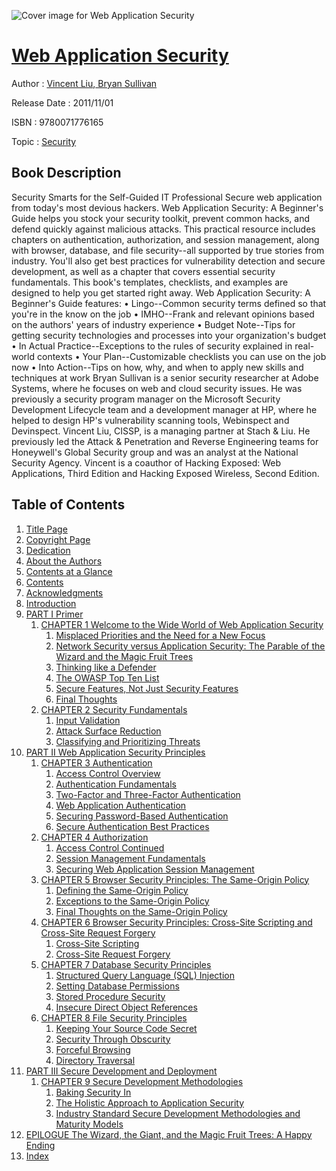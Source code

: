 ![Cover image for Web Application Security](https://imgdetail.ebookreading.net/cover/cover/security/EB9780071776165.jpg)

[Web Application Security](https://ebookreading.net/view/book/Web+Application+Security-EB9780071776165_1.html "Web Application Security")
====================================================================================================================

Author : [Vincent Liu](https://ebookreading.net/search/author/Vincent+Liu),[ Bryan Sullivan](https://ebookreading.net/search/author/+Bryan+Sullivan)

Release Date : 2011/11/01

ISBN : 9780071776165

Topic : [Security](https://ebookreading.net/search/category/security)

Book Description
-----------------

Security Smarts for the Self-Guided IT Professional
Secure web application from today's most devious hackers. Web Application Security: A Beginner's Guide helps you stock your security toolkit, prevent common hacks, and defend quickly against malicious attacks.
This practical resource includes chapters on authentication, authorization, and session management, along with browser, database, and file security--all supported by true stories from industry. You'll also get best practices for vulnerability detection and secure development, as well as a chapter that covers essential security fundamentals. This book's templates, checklists, and examples are designed to help you get started right away.
Web Application Security: A Beginner's Guide features:
• Lingo--Common security terms defined so that you're in the know on the job
• IMHO--Frank and relevant opinions based on the authors' years of industry experience
• Budget Note--Tips for getting security technologies and processes into your organization's budget
• In Actual Practice--Exceptions to the rules of security explained in real-world contexts
• Your Plan--Customizable checklists you can use on the job now
• Into Action--Tips on how, why, and when to apply new skills and techniques at work
Bryan Sullivan is a senior security researcher at Adobe Systems, where he focuses on web and cloud security issues. He was previously a security program manager on the Microsoft Security Development Lifecycle team and a development manager at HP, where he helped to design HP's vulnerability scanning tools, Webinspect and Devinspect.
Vincent Liu, CISSP, is a managing partner at Stach &amp; Liu. He previously led the Attack &amp; Penetration and Reverse Engineering teams for Honeywell's Global Security group and was an analyst at the National Security Agency. Vincent is a coauthor of Hacking Exposed: Web Applications, Third Edition and Hacking Exposed Wireless, Second Edition.
              
Table of Contents
-----------------

1. [Title Page](https://ebookreading.net/view/book/Web+Application+Security-EB9780071776165_2.html#ch00_fm01_tit_ch00_)
1. [Copyright Page](https://ebookreading.net/view/book/Web+Application+Security-EB9780071776165_3.html#ch00_fm02_copy_ch00)
1. [Dedication](https://ebookreading.net/view/book/Web+Application+Security-EB9780071776165_4.html#ch00_fm03_ded_ch00_)
1. [About the Authors](https://ebookreading.net/view/book/Web+Application+Security-EB9780071776165_5.html#ch00_fm04_about_ch0)
1. [Contents at a Glance](https://ebookreading.net/view/book/Web+Application+Security-EB9780071776165_6.html#ch00_fm05_toc)
1. [Contents](https://ebookreading.net/view/book/Web+Application+Security-EB9780071776165_7.html#ch00_fm06_con_ch00_)
1. [Acknowledgments](https://ebookreading.net/view/book/Web+Application+Security-EB9780071776165_8.html#ch00_fm07_ack_ch00_)
1. [Introduction](https://ebookreading.net/view/book/Web+Application+Security-EB9780071776165_9.html#ch00_fm08_intro_ch0)
1. [PART I Primer](https://ebookreading.net/view/book/Web+Application+Security-EB9780071776165_10.html#ch00_fm08_intro_par)
    1. [CHAPTER 1  Welcome to the Wide World of Web Application Security](https://ebookreading.net/view/book/Web+Application+Security-EB9780071776165_11.html#ch01_ch01)
        1. [Misplaced Priorities and the Need for a New Focus](https://ebookreading.net/view/book/Web+Application+Security-EB9780071776165_12.html#a001)
        1. [Network Security versus Application Security: The Parable of the Wizard and the Magic Fruit Trees](https://ebookreading.net/view/book/Web+Application+Security-EB9780071776165_13.html#a002)
        1. [Thinking like a Defender](https://ebookreading.net/view/book/Web+Application+Security-EB9780071776165_14.html#a003)
        1. [The OWASP Top Ten List](https://ebookreading.net/view/book/Web+Application+Security-EB9780071776165_15.html#a004)
        1. [Secure Features, Not Just Security Features](https://ebookreading.net/view/book/Web+Application+Security-EB9780071776165_16.html#a005)
        1. [Final Thoughts](https://ebookreading.net/view/book/Web+Application+Security-EB9780071776165_17.html#a006)
    1. [CHAPTER 2 Security Fundamentals](https://ebookreading.net/view/book/Web+Application+Security-EB9780071776165_18.html#ch02_ch02)
        1. [Input Validation](https://ebookreading.net/view/book/Web+Application+Security-EB9780071776165_19.html#a007)
        1. [Attack Surface Reduction](https://ebookreading.net/view/book/Web+Application+Security-EB9780071776165_20.html#a008)
        1. [Classifying and Prioritizing Threats](https://ebookreading.net/view/book/Web+Application+Security-EB9780071776165_21.html#a009)
1. [PART II Web Application Security Principles](https://ebookreading.net/view/book/Web+Application+Security-EB9780071776165_22.html#ch02_part02_ch02_pa)
    1. [CHAPTER 3 Authentication](https://ebookreading.net/view/book/Web+Application+Security-EB9780071776165_23.html#ch03_ch03)
        1. [Access Control Overview](https://ebookreading.net/view/book/Web+Application+Security-EB9780071776165_24.html#a010)
        1. [Authentication Fundamentals](https://ebookreading.net/view/book/Web+Application+Security-EB9780071776165_25.html#a011)
        1. [Two-Factor and Three-Factor Authentication](https://ebookreading.net/view/book/Web+Application+Security-EB9780071776165_26.html#a012)
        1. [Web Application Authentication](https://ebookreading.net/view/book/Web+Application+Security-EB9780071776165_27.html#a013)
        1. [Securing Password-Based Authentication](https://ebookreading.net/view/book/Web+Application+Security-EB9780071776165_28.html#a014)
        1. [Secure Authentication Best Practices](https://ebookreading.net/view/book/Web+Application+Security-EB9780071776165_29.html#a015)
    1. [CHAPTER 4 Authorization](https://ebookreading.net/view/book/Web+Application+Security-EB9780071776165_30.html#ch04_ch04)
        1. [Access Control Continued](https://ebookreading.net/view/book/Web+Application+Security-EB9780071776165_31.html#a016)
        1. [Session Management Fundamentals](https://ebookreading.net/view/book/Web+Application+Security-EB9780071776165_33.html#a017)
        1. [Securing Web Application Session Management](https://ebookreading.net/view/book/Web+Application+Security-EB9780071776165_34.html#a018)
    1. [CHAPTER 5 Browser Security Principles: The Same-Origin Policy](https://ebookreading.net/view/book/Web+Application+Security-EB9780071776165_0.html#ch05_ch05)
        1. [Defining the Same-Origin Policy](https://ebookreading.net/view/book/Web+Application+Security-EB9780071776165_35.html#a019)
        1. [Exceptions to the Same-Origin Policy](https://ebookreading.net/view/book/Web+Application+Security-EB9780071776165_36.html#a020)
        1. [Final Thoughts on the Same-Origin Policy](https://ebookreading.net/view/book/Web+Application+Security-EB9780071776165_38.html#a021)
    1. [CHAPTER 6 Browser Security Principles: Cross-Site Scripting and Cross-Site Request Forgery](https://ebookreading.net/view/book/Web+Application+Security-EB9780071776165_0.html#ch06_ch06)
        1. [Cross-Site Scripting](https://ebookreading.net/view/book/Web+Application+Security-EB9780071776165_39.html#a022)
        1. [Cross-Site Request Forgery](https://ebookreading.net/view/book/Web+Application+Security-EB9780071776165_41.html#a023)
    1. [CHAPTER 7 Database Security Principles](https://ebookreading.net/view/book/Web+Application+Security-EB9780071776165_42.html#ch07_ch07)
        1. [Structured Query Language (SQL) Injection](https://ebookreading.net/view/book/Web+Application+Security-EB9780071776165_43.html#a024)
        1. [Setting Database Permissions](https://ebookreading.net/view/book/Web+Application+Security-EB9780071776165_44.html#a025)
        1. [Stored Procedure Security](https://ebookreading.net/view/book/Web+Application+Security-EB9780071776165_0.html#a026)
        1. [Insecure Direct Object References](https://ebookreading.net/view/book/Web+Application+Security-EB9780071776165_45.html#a027)
    1. [CHAPTER 8 File Security Principles](https://ebookreading.net/view/book/Web+Application+Security-EB9780071776165_46.html#ch08_ch08)
        1. [Keeping Your Source Code Secret](https://ebookreading.net/view/book/Web+Application+Security-EB9780071776165_47.html#a028)
        1. [Security Through Obscurity](https://ebookreading.net/view/book/Web+Application+Security-EB9780071776165_48.html#a029)
        1. [Forceful Browsing](https://ebookreading.net/view/book/Web+Application+Security-EB9780071776165_49.html#a030)
        1. [Directory Traversal](https://ebookreading.net/view/book/Web+Application+Security-EB9780071776165_50.html#a031)
1. [PART III Secure Development and Deployment](https://ebookreading.net/view/book/Web+Application+Security-EB9780071776165_51.html#ch08_part03_ch08_pa)
    1. [CHAPTER 9 Secure Development Methodologies](https://ebookreading.net/view/book/Web+Application+Security-EB9780071776165_52.html#ch09_ch09)
        1. [Baking Security In](https://ebookreading.net/view/book/Web+Application+Security-EB9780071776165_53.html#a032)
        1. [The Holistic Approach to Application Security](https://ebookreading.net/view/book/Web+Application+Security-EB9780071776165_54.html#a033)
        1. [Industry Standard Secure Development Methodologies and Maturity Models](https://ebookreading.net/view/book/Web+Application+Security-EB9780071776165_55.html#a034)
1. [EPILOGUE The Wizard, the Giant, and the Magic Fruit Trees: A Happy Ending](https://ebookreading.net/view/book/Web+Application+Security-EB9780071776165_56.html#ch10_epi_ch10_epi)
1. [Index](https://ebookreading.net/view/book/Web+Application+Security-EB9780071776165_57.html#ch11_ind_ch11_ind)
